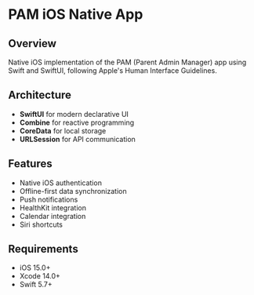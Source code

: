 # PAM iOS Native App

## Overview
Native iOS implementation of the PAM (Parent Admin Manager) app using Swift and SwiftUI, following Apple's Human Interface Guidelines.

## Architecture
- **SwiftUI** for modern declarative UI
- **Combine** for reactive programming
- **CoreData** for local storage
- **URLSession** for API communication

## Features
- Native iOS authentication
- Offline-first data synchronization
- Push notifications
- HealthKit integration
- Calendar integration
- Siri shortcuts

## Requirements
- iOS 15.0+
- Xcode 14.0+
- Swift 5.7+